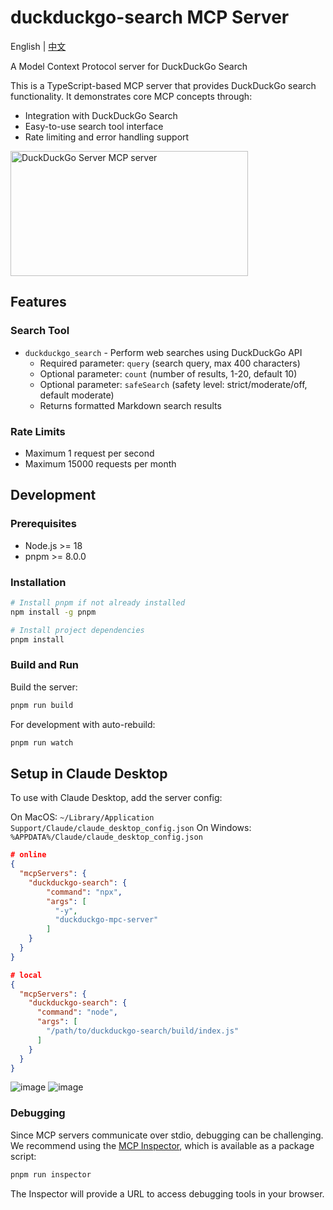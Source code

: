 # duckduckgo-search MCP Server

English | [中文](README_zh.md)

A Model Context Protocol server for DuckDuckGo Search

This is a TypeScript-based MCP server that provides DuckDuckGo search functionality. It demonstrates core MCP concepts through:

- Integration with DuckDuckGo Search
- Easy-to-use search tool interface
- Rate limiting and error handling support

<a href="https://glama.ai/mcp/servers/34fhy9xb9w">
  <img width="380" height="200" src="https://glama.ai/mcp/servers/34fhy9xb9w/badge" alt="DuckDuckGo Server MCP server" />
</a>

## Features

### Search Tool

- `duckduckgo_search` - Perform web searches using DuckDuckGo API
  - Required parameter: `query` (search query, max 400 characters)
  - Optional parameter: `count` (number of results, 1-20, default 10)
  - Optional parameter: `safeSearch` (safety level: strict/moderate/off, default moderate)
  - Returns formatted Markdown search results

### Rate Limits

- Maximum 1 request per second
- Maximum 15000 requests per month

## Development

### Prerequisites

- Node.js >= 18
- pnpm >= 8.0.0

### Installation

```bash
# Install pnpm if not already installed
npm install -g pnpm

# Install project dependencies
pnpm install
```

### Build and Run

Build the server:

```bash
pnpm run build
```

For development with auto-rebuild:

```bash
pnpm run watch
```

## Setup in Claude Desktop

To use with Claude Desktop, add the server config:

On MacOS: `~/Library/Application Support/Claude/claude_desktop_config.json`
On Windows: `%APPDATA%/Claude/claude_desktop_config.json`

```json
# online
{
  "mcpServers": {
    "duckduckgo-search": {
        "command": "npx",
        "args": [
          "-y",
          "duckduckgo-mpc-server"
        ]
    }
  }
}

# local
{
  "mcpServers": {
    "duckduckgo-search": {
      "command": "node",
      "args": [
        "/path/to/duckduckgo-search/build/index.js"
      ]
    }
  }
}
```
![image](https://github.com/user-attachments/assets/6906e280-9dbb-4bb5-a537-d9e45e666084)
![image](https://github.com/user-attachments/assets/867a70ae-082f-45ab-a623-869bfd6c31eb)

### Debugging

Since MCP servers communicate over stdio, debugging can be challenging. We recommend using the [MCP Inspector](https://github.com/modelcontextprotocol/inspector), which is available as a package script:

```bash
pnpm run inspector
```

The Inspector will provide a URL to access debugging tools in your browser.